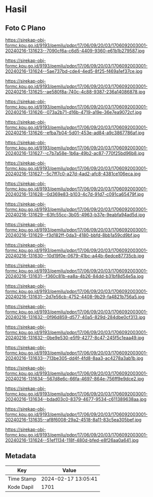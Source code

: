 # Hasil

## Foto C Plano

https://sirekap-obj-formc.kpu.go.id/9193/pemilu/pdpr/17/06/09/20/03/1706092003001-20240216-131623--7090cf6a-c6d5-4409-9360-e61b1b279587.jpg

https://sirekap-obj-formc.kpu.go.id/9193/pemilu/pdpr/17/06/09/20/03/1706092003001-20240216-131624--5ae737bd-cde4-4ed5-8f25-f469a1ef37ce.jpg

https://sirekap-obj-formc.kpu.go.id/9193/pemilu/pdpr/17/06/09/20/03/1706092003001-20240216-131625--ae580f8a-740c-4c88-9387-236a14086878.jpg

https://sirekap-obj-formc.kpu.go.id/9193/pemilu/pdpr/17/06/09/20/03/1706092003001-20240216-131626--073a2b71-d16b-4719-a19e-36e7ea9072cf.jpg

https://sirekap-obj-formc.kpu.go.id/9193/pemilu/pdpr/17/06/09/20/03/1706092003001-20240216-131626--efba7b04-5d01-453e-ad84-a9c3867786af.jpg

https://sirekap-obj-formc.kpu.go.id/9193/pemilu/pdpr/17/06/09/20/03/1706092003001-20240216-131627--c7b7a58e-1b6a-49b2-ac87-770f25bd96b8.jpg

https://sirekap-obj-formc.kpu.go.id/9193/pemilu/pdpr/17/06/09/20/03/1706092003001-20240216-131627--5c7ff7c0-a27d-4ad2-afc8-4381ce106eca.jpg

https://sirekap-obj-formc.kpu.go.id/9193/pemilu/pdpr/17/06/09/20/03/1706092003001-20240216-131628--0d369e83-b103-4c7d-91d7-c091ca65479f.jpg

https://sirekap-obj-formc.kpu.go.id/9193/pemilu/pdpr/17/06/09/20/03/1706092003001-20240216-131629--63fc55cc-3b05-4963-b37e-9eabfa94ad5d.jpg

https://sirekap-obj-formc.kpu.go.id/9193/pemilu/pdpr/17/06/09/20/03/1706092003001-20240216-131629--f3d182ff-0da3-4180-bbfd-8bb1a59cd9bf.jpg

https://sirekap-obj-formc.kpu.go.id/9193/pemilu/pdpr/17/06/09/20/03/1706092003001-20240216-131630--10d19f0e-0679-41bc-a44b-6edce87735cb.jpg

https://sirekap-obj-formc.kpu.go.id/9193/pemilu/pdpr/17/06/09/20/03/1706092003001-20240216-131631--f360c81b-ea8a-4b26-84dd-b31bf8d54e5a.jpg

https://sirekap-obj-formc.kpu.go.id/9193/pemilu/pdpr/17/06/09/20/03/1706092003001-20240216-131631--2d7e56cb-4752-4408-9b29-fa4821b756a5.jpg

https://sirekap-obj-formc.kpu.go.id/9193/pemilu/pdpr/17/06/09/20/03/1706092003001-20240216-131632--0f96d859-d577-40a5-829d-284dbe0cf313.jpg

https://sirekap-obj-formc.kpu.go.id/9193/pemilu/pdpr/17/06/09/20/03/1706092003001-20240216-131632--0be9e530-e5f9-4277-8c47-245f5c1eaa49.jpg

https://sirekap-obj-formc.kpu.go.id/9193/pemilu/pdpr/17/06/09/20/03/1706092003001-20240216-131633--713be305-dd4f-4fd8-8aa3-ac4278a3ab1b.jpg

https://sirekap-obj-formc.kpu.go.id/9193/pemilu/pdpr/17/06/09/20/03/1706092003001-20240216-131634--567d8e6c-66fa-4697-864e-756ff9e9dce2.jpg

https://sirekap-obj-formc.kpu.go.id/9193/pemilu/pdpr/17/06/09/20/03/1706092003001-20240216-131634--bdad03c0-8379-4677-9534-c611389638aa.jpg

https://sirekap-obj-formc.kpu.go.id/9193/pemilu/pdpr/17/06/09/20/03/1706092003001-20240216-131635--af8f6008-29a2-4518-8a11-83c5ea305bef.jpg

https://sirekap-obj-formc.kpu.go.id/9193/pemilu/pdpr/17/06/09/20/03/1706092003001-20240216-131624--51ef1134-118f-480d-bfed-e8f26aa0a641.jpg


## Metadata

| Key        | Value               |
| ---------- | ------------------- |
| Time Stamp | 2024-02-17 13:05:41 |
| Kode Dapil | 1701                |



